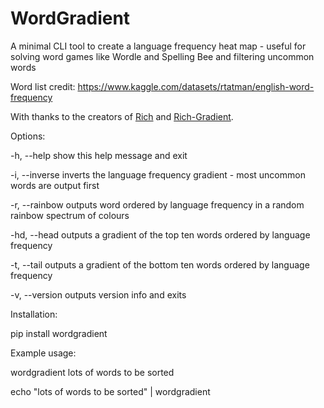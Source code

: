 # WordGradient

A minimal CLI tool to create a language frequency heat map - useful for solving word games like Wordle and Spelling Bee and filtering uncommon words

Word list credit: https://www.kaggle.com/datasets/rtatman/english-word-frequency

With thanks to the creators of [Rich](https://github.com/Textualize/rich) and [Rich-Gradient](https://pypi.org/project/rich-gradient/).

Options:

-h, --help show this help message and exit

-i, --inverse inverts the language frequency gradient - most uncommon words are output first

-r, --rainbow outputs word ordered by language frequency in a random rainbow spectrum of colours

-hd, --head outputs a gradient of the top ten words ordered by language frequency

-t, --tail outputs a gradient of the bottom ten words ordered by language frequency

-v, --version outputs version info and exits

Installation:

pip install wordgradient

Example usage:

wordgradient lots of words to be sorted

echo "lots of words to be sorted" | wordgradient
